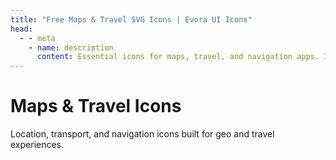```yaml
---
title: "Free Maps & Travel SVG Icons | Evora UI Icons"
head:
  - - meta
    - name: description
      content: Essential icons for maps, travel, and navigation apps. Includes free SVG icons for location, transportation, and travel-related items.
---
```


# Maps & Travel Icons

Location, transport, and navigation icons built for geo and travel experiences.

<IconCategory category="maps-travel" />
